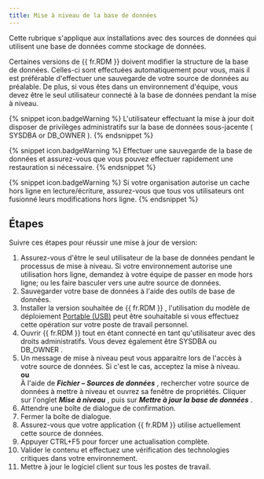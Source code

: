 ```yaml
---
title: Mise à niveau de la base de données
---
```

Cette rubrique s&apos;applique aux installations avec des sources de données qui utilisent une base de données comme stockage de données.  

Certaines versions de {{ fr.RDM }} doivent modifier la structure de la base de données. Celles-ci sont effectuées automatiquement pour vous, mais il est préférable d&apos;effectuer une sauvegarde de votre source de données au préalable. De plus, si vous êtes dans un environnement d&apos;équipe, vous devez être le seul utilisateur connecté à la base de données pendant la mise à niveau. 

{% snippet icon.badgeWarning %} 
L&apos;utilisateur effectuant la mise à jour doit disposer de privilèges administratifs sur la base de données sous-jacente ( SYSDBA or DB_OWNER ). 
{% endsnippet %}
 
{% snippet icon.badgeWarning %} 
Effectuer une sauvegarde de la base de données et assurez-vous que vous pouvez effectuer rapidement une restauration si nécessaire. 
{% endsnippet %}
 
{% snippet icon.badgeWarning %} 
Si votre organisation autorise un cache hors ligne en lecture/écriture, assurez-vous que tous vos utilisateurs ont fusionné leurs modifications hors ligne. 
{% endsnippet %}
 
## Étapes 

Suivre ces étapes pour réussir une mise à jour de version: 

1. Assurez-vous d&apos;être le seul utilisateur de la base de données pendant le processus de mise à niveau. Si votre environnement autorise une utilisation hors ligne, demandez à votre équipe de passer en mode hors ligne; ou les faire basculer vers une autre source de données. 
1. Sauvegarder votre base de données à l&apos;aide des outils de base de données. 
1. Installer la version souhaitée de {{ fr.RDM }} , l&apos;utilisation du modèle de déploiement [Portable (USB)](/fr/rdm/windows/installation/client/portable-usb/) peut être souhaitable si vous effectuez cette opération sur votre poste de travail personnel. 
1. Ouvrir {{ fr.RDM }} tout en étant connecté en tant qu&apos;utilisateur avec des droits administratifs. Vous devez également être SYSDBA ou DB_OWNER . 
1. Un message de mise à niveau peut vous apparaitre lors de l&apos;accès à votre source de données. Si c&apos;est le cas, acceptez la mise à niveau.  
    **ou**  
    À l&apos;aide de ***Fichier – Sources de données*** , rechercher votre source de données à mettre à niveau et ouvrez sa fenêtre de propriétés. Cliquer sur l&apos;onglet ***Mise à niveau*** , puis sur ***Mettre à jour la base de données*** . 
1. Attendre une boîte de dialogue de confirmation. 
1. Fermer la boîte de dialogue. 
1. Assurez-vous que votre application {{ fr.RDM }} utilise actuellement cette source de données. 
1. Appuyer CTRL+F5 pour forcer une actualisation complète. 
1. Valider le contenu et effectuez une vérification des technologies critiques dans votre environnement. 
1. Mettre à jour le logiciel client sur tous les postes de travail. 

